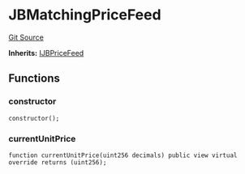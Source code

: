 # JBMatchingPriceFeed
[Git Source](https://github.com/Bananapus/nana-core/blob/2998dca2fbd2658e2c8791d6dc8348147d69e28e/src/periphery/JBMatchingPriceFeed.sol)

**Inherits:**
[IJBPriceFeed](/docs/dev/v4/api/core/interfaces/IJBPriceFeed.md)


## Functions
### constructor


```solidity
constructor();
```

### currentUnitPrice


```solidity
function currentUnitPrice(uint256 decimals) public view virtual override returns (uint256);
```

